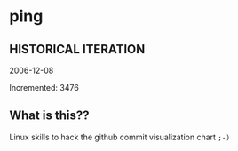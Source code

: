 # ping

## HISTORICAL ITERATION
2006-12-08

Incremented: 3476

## What is this?? 
Linux skills to hack the github commit visualization chart `;-)`

